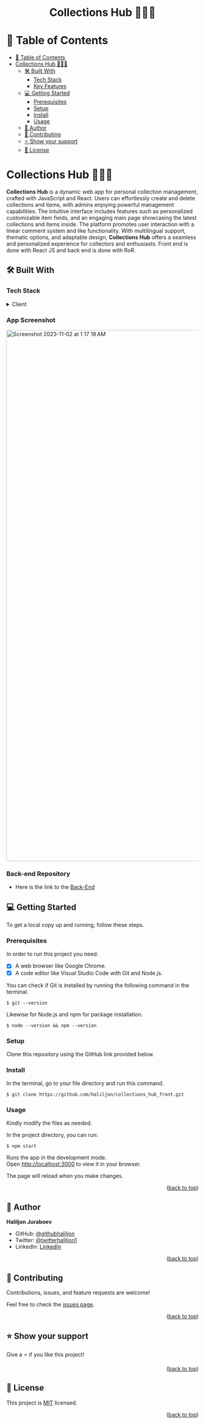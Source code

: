 <a name="readme-top"></a>

<div align="center">
  <h1><b>Collections Hub 🧑🏻‍💻</b></h1>
</div>

# 📗 Table of Contents

- [📗 Table of Contents](#-table-of-contents)
- [ Collections Hub 🧑🏻‍💻 ](#-Collections-Hub-)
  - [🛠 Built With ](#-built-with-)
    - [Tech Stack ](#tech-stack-)
    - [Key Features ](#key-features-)
  - [💻 Getting Started ](#-getting-started-)
    - [Prerequisites](#prerequisites)
    - [Setup](#setup)
    - [Install](#install)
    - [Usage](#usage)
  - [👤 Author ](#-author-)
  - [🤝 Contributing](#contributing)
  - [⭐️ Show your support ](#️-show-your-support-)
  - [📝 License ](#-license-)

# Collections Hub 🧑🏻‍💻 <a name="about-project"></a>

<b>Collections Hub</b> is a dynamic web app for personal collection management, crafted with JavaScript and React. Users can effortlessly create and delete collections and items, with admins enjoying powerful management capabilities. The intuitive interface includes features such as personalized customizable item fields, and an engaging main page showcasing the latest collections and items inside. The platform promotes user interaction with a linear comment system and like functionality. With multilingual support, thematic options, and adaptable design, <b>Collections Hub</b> offers a seamless and personalized experience for collectors and enthusiasts. Front end is done with React JS and back end is done with RoR.

## 🛠 Built With <a name="built-with"></a>

### Tech Stack <a name="tech-stack"></a>

<details>
  <summary>Client</summary>
  <ul>
     <li><a href="https://reactjs.org/">React.js</a></li>
     <li><a href="https://www.ruby-lang.org/en/">Ruby</a></li>
     <li><a href="https://rubyonrails.org/">Ruby on Rails</a></li>
     <li><a href="https://www.postgresql.org/">Postgresql</a></li>
     <li><a href="https://getbootstrap.com/">Bootstrap</a></li>
  </ul>
</details>

### App Screenshot

<img width="1388" alt="Screenshot 2023-11-02 at 1 17 19 AM" src="https://github.com/haliljon/UserControl-Pro/assets/110017001/755c80a8-0a73-4429-b9e2-c59ac5cc878a">

### Back-end Repository

- Here is the link to the [Back-End](https://github.com/haliljon/collections_hub_backend.git)

<!-- GETTING STARTED -->

## 💻 Getting Started <a name="getting-started"></a>

To get a local copy up and running, follow these steps.

### Prerequisites

In order to run this project you need:

- [x] A web browser like Google Chrome.
- [x] A code editor like Visual Studio Code with Git and Node.js.

You can check if Git is installed by running the following command in the terminal.

```
$ git --version
```

Likewise for Node.js and npm for package installation.

```
$ node --version && npm --version
```

### Setup

Clone this repository using the GitHub link provided below.

### Install

In the terminal, go to your file directory and run this command.

```
$ git clone https://github.com/haliljon/collections_hub_front.git
```

### Usage

Kindly modify the files as needed.

In the project directory, you can run:

```
$ npm start
```

Runs the app in the development mode.\
Open [http://localhost:3000](http://localhost:3000) to view it in your browser.

The page will reload when you make changes.

<p align="right">(<a href="#readme-top">back to top</a>)</p>

<!-- AUTHORS -->

## 👤 Author <a name="authors"></a>

**Haliljon Juraboev**

- GitHub: [@githubhaliljon](https://github.com/haliljon)
- Twitter: [@twitterhaliljon1](https://twitter.com/haliljon1)
- LinkedIn: [LinkedIn](https://www.linkedin.com/in/juraboev-haliljon)

<p align="right">(<a href="#readme-top">back to top</a>)</p>

## 🤝 Contributing <a name="contributing"></a>

Contributions, issues, and feature requests are welcome!

Feel free to check the [issues page](https://github.com/haliljon/collections_hub_front/issues).

<p align="right">(<a href="#readme-top">back to top</a>)</p>

## ⭐️ Show your support <a name="support"></a>

Give a ⭐️ if you like this project!

<p align="right">(<a href="#readme-top">back to top</a>)</p>

## 📝 License <a name="license"></a>

This project is [MIT](./LICENSE) licensed.

<p align="right">(<a href="#readme-top">back to top</a>)</p>
